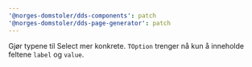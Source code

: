 ```yaml
---
'@norges-domstoler/dds-components': patch
'@norges-domstoler/dds-page-generator': patch
---
```


Gjør typene til Select mer konkrete. `TOption` trenger nå kun å inneholde feltene `label` og `value`.
